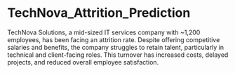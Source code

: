# TechNova_Attrition_Prediction
TechNova Solutions, a mid-sized IT services company with ~1,200 employees, has been facing an attrition rate. Despite offering competitive salaries and benefits, the company struggles to retain talent, particularly in technical and client-facing roles. This turnover has increased costs, delayed projects, and reduced overall employee satisfaction.
